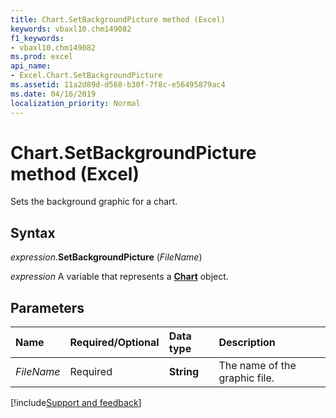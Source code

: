 ```yaml
---
title: Chart.SetBackgroundPicture method (Excel)
keywords: vbaxl10.chm149082
f1_keywords:
- vbaxl10.chm149082
ms.prod: excel
api_name:
- Excel.Chart.SetBackgroundPicture
ms.assetid: 11a2d89d-d568-b30f-7f8c-e56495879ac4
ms.date: 04/16/2019
localization_priority: Normal
---
```



# Chart.SetBackgroundPicture method (Excel)

Sets the background graphic for a chart.


## Syntax

_expression_.**SetBackgroundPicture** (_FileName_)

_expression_ A variable that represents a **[Chart](Excel.Chart(object).md)** object.


## Parameters

|Name|Required/Optional|Data type|Description|
|:-----|:-----|:-----|:-----|
| _FileName_|Required| **String**|The name of the graphic file.|



[!include[Support and feedback](~/includes/feedback-boilerplate.md)]